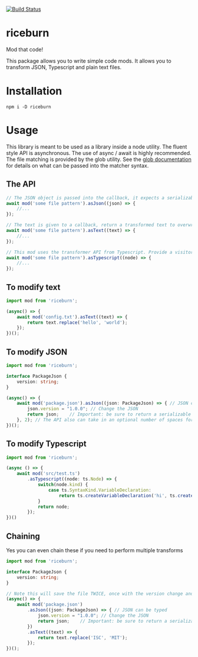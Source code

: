 [![Build Status](https://travis-ci.org/kenotron/riceburn.svg?branch=master)](https://travis-ci.org/kenotron/riceburn)

# riceburn
Mod that code! 

This package allows you to write simple code mods. It allows you to transform JSON, Typescript and plain text files.

# Installation

```
npm i -D riceburn
```

# Usage

This library is meant to be used as a library inside a node utility. The fluent style API is asynchronous. The use of async / await is highly recommended. The file matching is provided by the glob utility. See the [glob documentation](https://github.com/isaacs/node-glob) for details on what can be passed into the matcher syntax.

## The API ##

```typescript
// The JSON object is passed into the callback, it expects a serializable object to be written to disk
await mod('some file pattern').asJson((json) => { 
    //... 
});

// The text is given to a callback, return a transformed text to overwrite the original file
await mod('some file pattern').asText((text) => { 
    //... 
});

// This mod uses the transformer API from Typescript. Provide a visitor function as a callback
await mod('some file pattern').asTypescript((node) => { 
    //... 
});
```

## To modify text ##
```typescript
import mod from 'riceburn';

(async() => {
    await mod('config.txt').asText((text) => {
        return text.replace('hello', 'world');
    });
})();
```

## To modify JSON ##
```typescript
import mod from 'riceburn';

interface PackageJson {
    version: string;
}

(async() => {
    await mod('package.json').asJson((json: PackageJson) => { // JSON can be typed
        json.version = "1.0.0"; // Change the JSON
        return json;    // Important: be sure to return a serializable JSON
    }, 2); // The API also can take in an optional number of spaces for indentation
})();
```

## To modify Typescript ##
```typescript
import mod from 'riceburn';

(async () => { 
    await mod('src/test.ts')
        .asTypescript((node: ts.Node) => {
            switch(node.kind) {
                case ts.SyntaxKind.VariableDeclaration:
                    return ts.createVariableDeclaration('hi', ts.createKeywordTypeNode(ts.SyntaxKind.AnyKeyword));
            }
            return node;
        });
})()

```

## Chaining ##
Yes you can even chain these if you need to perform multiple transforms

```typescript
import mod from 'riceburn';

interface PackageJson {
    version: string;
}

// Note this will save the file TWICE, once with the version change and once with that ISC -> MIT change
(async() => {
    await mod('package.json')
        .asJson((json: PackageJson) => { // JSON can be typed
            json.version = "1.0.0"; // Change the JSON
            return json;    // Important: be sure to return a serializable JSON
        })
        .asText((text) => {
            return text.replace('ISC', 'MIT');
        });
})();
```
